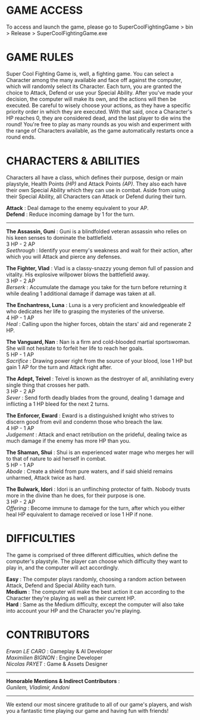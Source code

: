 # GAME ACCESS

To access and launch the game, please go to SuperCoolFightingGame > bin > Release > SuperCoolFightingGame.exe

# GAME RULES

Super Cool Fighting Game is, well, a fighting game. You can select a Character among the many available and face off against the computer, which will randomly select its Character. Each turn, you are granted the choice to Attack, Defend or use your Special Ability. After you've made your decision, the computer will make its own, and the actions will then be executed. Be careful to wisely choose your actions, as they have a specific priority order in which they are executed. With that said, once a Character's HP reaches 0, they are considered dead, and the last player to die wins the round! You're free to play as many rounds as you wish and experiment with the range of Characters available, as the game automatically restarts once a round ends.

# CHARACTERS & ABILITIES

Characters all have a class, which defines their purpose, design or main playstyle, Health Points *(HP)* and Attack Points *(AP)*. They also each have their own Special Ability which they can use in combat. Aside from using their Special Ability, all Characters can Attack or Defend during their turn.

**Attack** : Deal damage to the enemy equivalent to your AP.  
**Defend** : Reduce incoming damage by 1 for the turn.  

-----

**The Assassin, Guni** : Guni is a blindfolded veteran assassin who relies on his keen senses to dominate the battlefield.  
3 HP - 2 AP  
*Seethrough* : Identify your enemy's weakness and wait for their action, after which you will Attack and pierce any defenses.

**The Fighter, Vlad** : Vlad is a classy-snazzy young demon full of passion and vitality. His explosive willpower blows the battlefield away.  
3 HP - 2 AP  
*Berserk* : Accumulate the damage you take for the turn before returning it while dealing 1 additional damage if damage was taken at all.

**The Enchantress, Luna** : Luna is a very proficient and knowledgeable elf who dedicates her life to grasping the mysteries of the universe.  
4 HP - 1 AP  
*Heal* : Calling upon the higher forces, obtain the stars' aid and regenerate 2 HP.

**The Vanguard, Nan** : Nan is a firm and cold-blooded martial sportswoman. She will not hesitate to forfeit her life to reach her goals.  
5 HP - 1 AP  
*Sacrifice* : Drawing power right from the source of your blood, lose 1 HP but gain 1 AP for the turn and Attack right after.

**The Adept, Teivel** : Teivel is known as the destroyer of all, annihilating every single thing that crosses her path.  
3 HP - 2 AP  
*Sever* : Send forth deadly blades from the ground, dealing 1 damage and inflicting a 1 HP bleed for the next 2 turns.

**The Enforcer, Eward** : Eward is a distinguished knight who strives to discern good from evil and condemn those who breach the law.  
4 HP - 1 AP  
*Judgement* : Attack and enact retribution on the prideful, dealing twice as much damage if the enemy has more HP than you.

**The Shaman, Shui** : Shui is an experienced water mage who merges her will to that of nature to aid herself in combat.  
5 HP - 1 AP  
*Abode* : Create a shield from pure waters, and if said shield remains unharmed, Attack twice as hard.

**The Bulwark, Idori** : Idori is an unflinching protector of faith. Nobody trusts more in the divine than he does, for their purpose is one.  
3 HP - 2 AP  
*Offering* : Become immune to damage for the turn, after which you either heal HP equivalent to damage received or lose 1 HP if none.

# DIFFICULTIES

The game is comprised of three different difficulties, which define the computer's playstyle. The player can choose which difficulty they want to play in, and the computer will act accordingly.

**Easy** : The computer plays randomly, choosing a random action between Attack, Defend and Special Ability each turn.  
**Medium** : The computer will make the best action it can according to the Character they're playing as well as their current HP.  
**Hard** : Same as the Medium difficulty, except the computer will also take into account your HP and the Character you're playing.  

# CONTRIBUTORS

*Erwan LE CARO* : Gameplay & AI Developer  
*Maximilien BIGNON* : Engine Developer  
*Nicolas PAYET* : Game & Assets Designer  

-----

**Honorable Mentions & Indirect Contributors** :  
*Gunilem, Vladimir, Andoni*

-----

We extend our most sincere gratitude to all of our game's players, and wish you a fantastic time playing our game and having fun with friends!
